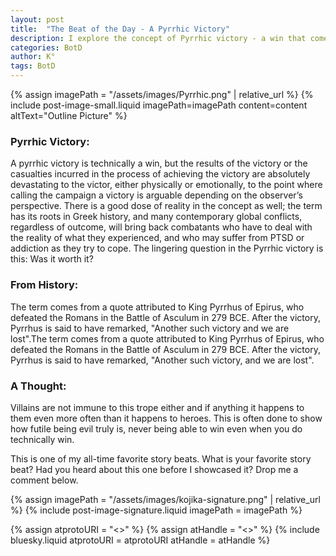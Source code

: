 ```yaml
---
layout: post
title:  "The Beat of the Day - A Pyrrhic Victory"
description: I explore the concept of Pyrrhic victory - a win that comes at such a devastating cost that its value becomes questionable. Named after King Pyrrhus's costly triumph over the Romans in 279 BCE, this storytelling device adds depth by examining the true price of victory. While often applied to heroes, I note how villains frequently suffer this fate too, demonstrating the futility of evil. It's a powerful way to explore the complex moral implications and lasting trauma of conflict.
categories: BotD
author: K°
tags: BotD
---
```


<div>
{% assign imagePath = "/assets/images/Pyrrhic.png" | relative_url %}
{% include post-image-small.liquid imagePath=imagePath content=content 
altText="Outline Picture" %}
</div>

### Pyrrhic Victory:
A pyrrhic victory is technically a win, but the results of the victory or the casualties incurred in the process of achieving the victory are absolutely devastating to the victor, either physically or emotionally, to the point where calling the campaign a victory is arguable depending on the observer’s perspective. There is a good dose of reality in the concept as well; the term has its roots in Greek history, and many contemporary global conflicts, regardless of outcome, will bring back combatants who have to deal with the reality of what they experienced, and who may suffer from PTSD or addiction as they try to cope. The lingering question in the Pyrrhic victory is this: Was it worth it?

### From History:
The term comes from a quote attributed to King Pyrrhus of Epirus, who defeated the Romans in the Battle of Asculum in 279 BCE. After the victory, Pyrrhus is said to have remarked, "Another such victory and we are lost".The term comes from a quote attributed to King Pyrrhus of Epirus, who defeated the Romans in the Battle of Asculum in 279 BCE. After the victory, Pyrrhus is said to have remarked, "Another such victory, and we are lost".

### A Thought:
Villains are not immune to this trope either and if anything it happens to them even more often than it happens to heroes. This is often done to show how futile being evil truly is, never being able to win even when you do technically win.

This is one of my all-time favorite story beats. What is your favorite story beat? Had you heard about this one before I showcased it? Drop me a comment below.

<!-- signature -->
{% assign imagePath = "/assets/images/kojika-signature.png" | relative_url %}
{% include post-image-signature.liquid imagePath = imagePath %}

<!-- comments -->
{% assign atprotoURI = "<<atprotoURI>>" %}
{% assign atHandle = "<<atHandle>>" %}
{% include bluesky.liquid atprotoURI = atprotoURI atHandle = atHandle %}
